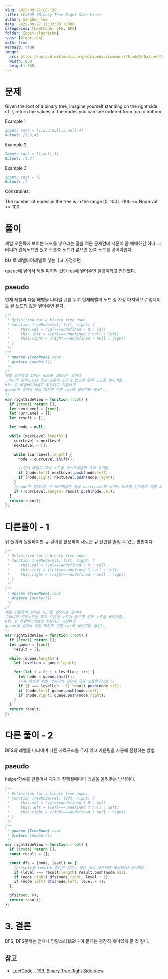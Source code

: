 ```yaml
---
slug: 2022-09-22-LC-199
title: LC#199 (Binary Tree Right Side View)
author: Sanghun lee
date: 2022-09-22 11:33:00 +0800
categories: [LeetCode, DFS, BFS]
folder: [post-algorithm]
tags: [Algorithm]
math: true
mermaid: true
image:
  src: https://upload.wikimedia.org/wikipedia/commons/thumb/0/0a/LeetCode_Logo_black_with_text.svg/640px-LeetCode_Logo_black_with_text.svg.png
  width: 850
  height: 585
---
```


# 문제

Given the root of a binary tree, imagine yourself standing on the right side of it, return the values of the nodes you can see ordered from top to bottom.

Example 1

```md
Input: root = [1,2,3,null,5,null,4]
Output: [1,3,4]
```

Example 2

```md
Input: root = [1,null,3]
Output: [1,3]
```

Example 3

```md
Input: root = []
Output: []
```

Constraints:

The number of nodes in the tree is in the range [0, 100].
-100 <= Node.val <= 100

# 풀이

제일 오른쪽에 보이는 노드를 넣으라는 말을 적은 문제인데 지문이 좀 애매하긴 하다.
그러니까 왼쪽노드만 있고 오른쪽 노드가 없으면 왼쪽 노드를 넣어야한다.

bfs 로 레벨바이레벨로 찾는다고 가정하면

queue에 넣어서 제일 마지막 것만 res에 넣어주면 될것이라고 판단했다.

## pseudo

현재 레벨과 다음 레벨을 나타낼 큐를 두고 현재레벨의 노드 중 가장 마지막으로 업데이트 된 노드의 값을 넣어주면 된다.

```javascript
/**
 * Definition for a binary tree node.
 * function TreeNode(val, left, right) {
 *     this.val = (val===undefined ? 0 : val)
 *     this.left = (left===undefined ? null : left)
 *     this.right = (right===undefined ? null : right)
 * }
 */
/**
 * @param {TreeNode} root
 * @return {number[]}
 */
/*
제일 오른쪽에 보이는 노드를 넣으라는 말이네
그러니까 왼쪽노드만 있고 오른쪽 노드가 없으면 왼쪽 노드를 넣어야함..
bfs 로 레벨바이레벨로 찾는다고 가정하면
queue에 넣어서 제일 마지막 것만 res에 넣어주면 될듯?..
*/
var rightSideView = function (root) {
  if (!root) return [];
  let nextLevel = [root];
  let currLevel = [];
  let result = [];

  let node = null;

  while (nextLevel.length) {
    currLevel = nextLevel;
    nextLevel = [];

    while (currLevel.length) {
      node = currLevel.shift();

      //현재 레벨의 자식 노드를 넥스트레벨의 큐에 추가함
      if (node.left) nextLevel.push(node.left);
      if (node.right) nextLevel.push(node.right);
    }
    //node가 업데이트 된 마지막값은 항상 currLevel의 마지막 노드일 것이므로 제일 오른쪽 것임 ㅎㅅㅎ
    if (!currLevel.length) result.push(node.val);
  }
  return result;
};
```

# 다른풀이 - 1

위 풀이와 동일하지만 큐 길이를 활용하며 새로운 큐 선언을 줄일 수 있는 방법이다.

```javascript
/**
 * Definition for a binary tree node.
 * function TreeNode(val, left, right) {
 *     this.val = (val===undefined ? 0 : val)
 *     this.left = (left===undefined ? null : left)
 *     this.right = (right===undefined ? null : right)
 * }
 */
/**
 * @param {TreeNode} root
 * @return {number[]}
 */
/*
제일 오른쪽에 보이는 노드를 넣으라는 말이네
그러니까 왼쪽노드만 있고 오른쪽 노드가 없으면 왼쪽 노드를 넣어야함..
bfs 로 레벨바이레벨로 찾는다고 가정하면
queue에 넣어서 제일 마지막 것만 res에 넣어주면 될듯?..
*/
var rightSideView = function (root) {
  if (!root) return [];
  let queue = [root],
    result = [];

  while (queue.length) {
    let levelLen = queue.length;

    for (let i = 0; i < levelLen; i++) {
      let node = queue.shift();
      //큐 특성상 제일 마지막에 넣은게 제일 오른쪽이므로 :)
      if (i === levelLen - 1) result.push(node.val);
      if (node.left) queue.push(node.left);
      if (node.right) queue.push(node.right);
    }
  }
  return result;
};
```

# 다른 풀이 - 2

DFS와 레벨을 나타내며 다른 자료구조를 두지 않고 카운팅을 사용해 진행하는 방법

## pseudo

helper함수를 만들어서 재귀가 진행될때마다 레벨을 올려주는 방식이다.

```javascript
/**
 * Definition for a binary tree node.
 * function TreeNode(val, left, right) {
 *     this.val = (val===undefined ? 0 : val)
 *     this.left = (left===undefined ? null : left)
 *     this.right = (right===undefined ? null : right)
 * }
 */
/**
 * @param {TreeNode} root
 * @return {number[]}
 */
var rightSideView = function (root) {
  if (!root) return [];
  const result = [];

  const dfs = (node, level) => {
    //result와 level의 길이가 같다는 것은 제일 오른쪽에 도달했다는것이므로.
    if (level === result.length) result.push(node.val);
    if (node.right) dfs(node.right, level + 1);
    if (node.left) dfs(node.left, level + 1);
  };

  dfs(root, 0);
  return result;
};
```

# 3. 결론

BFS, DFS문제는 언제나 당황스러웠으나 이 문제는 굉장히 재미있게 푼 것 같다.

## 참고

- [LeetCode - 199. Binary Tree Right Side View](https://leetcode.com/submissions/detail/805300847/)
